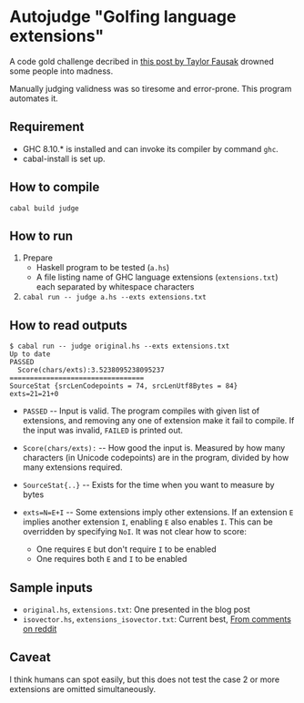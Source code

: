 # Autojudge "Golfing language extensions"

A code gold challenge decribed in [this post by Taylor Fausak](https://dev.to/tfausak/golfing-language-extensions-2obl)
drowned some people into madness.

Manually judging validness was so tiresome and error-prone.
This program automates it.

## Requirement

* GHC 8.10.* is installed and can invoke its compiler by command `ghc`.
* cabal-install is set up.

## How to compile

`cabal build judge`

## How to run

1. Prepare
   * Haskell program to be tested (`a.hs`)
   * A file listing name of GHC language extensions (`extensions.txt`) each separated by whitespace characters
2. `cabal run -- judge a.hs --exts extensions.txt`

## How to read outputs

```
$ cabal run -- judge original.hs --exts extensions.txt
Up to date
PASSED
  Score(chars/exts):3.5238095238095237
=================================
SourceStat {srcLenCodepoints = 74, srcLenUtf8Bytes = 84}
exts=21=21+0
```

* `PASSED` -- Input is valid. The program compiles with given list of extensions, and
  removing any one of extension make it fail to compile. If the input was invalid, `FAILED` is printed out.
* `Score(chars/exts):` -- How good the input is. Measured by how many characters (in Unicode codepoints)
  are in the program, divided by how many extensions required.
* `SourceStat{..}` -- Exists for the time when you want to measure by bytes
* `exts=N=E+I` -- Some extensions imply other extensions.
  If an extension `E` implies another extension `I`, enabling `E` also enables `I`.
  This can be overridden by specifying `NoI`. It was not clear how to score:
  
  * One requires `E` but don't require `I` to be enabled
  * One requires both `E` and `I` to be enabled

## Sample inputs

* `original.hs`, `extensions.txt`: One presented in the blog post
* `isovector.hs`, `extensions_isovector.txt`: Current best, [From comments on reddit](https://www.reddit.com/r/haskell/comments/hzz8g5/golfing_language_extensions/fzos0eu/)

## Caveat

I think humans can spot easily, but this does not test the case
2 or more extensions are omitted simultaneously.

